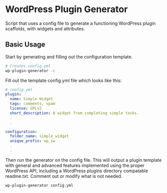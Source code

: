 WordPress Plugin Generator
===================

Script that uses a config file to generate a functioning WordPress plugin scaffolds, with widgets and attributes.


## Basic Usage

Start by generating and filling out the configuration template.

```bash
# Creates config.yml
wp-plugin-generator -c
```

Fill out the template config.yml file which looks like this:

```yml
# config.yml
plugin:
  name: Simple Widget
  tags: comments, spam
  license: GPLv2
  short_description: A widget from completing simple tasks.
  .
  .

configuration:
  folder_name: simple_widget
  unique_prefix: wp_sw
  .
  .
```

Then run the generator on the config file. This will output a plugin template with general and advanced features implemented using the proper WordPress API, including a WordPress plugins directory compatable readme.txt. Comment out or modify what is not needed.

```bash
wp-plugin-generator config.yml
```

